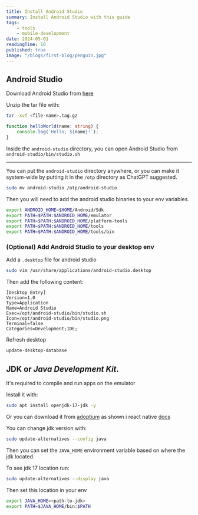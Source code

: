 ```yaml
---
title: Install Android Studio
summary: Install Android Studio with this guide
tags:
    - tools
    - mobile-development
date: 2024-05-01
readingTime: 10
published: true
image: "/blogs/first-blog/penguin.jpg"
---
```


## Android Studio

Download Android Studio from [here](https://developer.android.com/studio)

Unzip the tar file with:

```bash
tar -xvf <file-name>.tag.gz
```

```ts
function helloWorld(name: string) {
    console.log(`Hello, ${name}!`);
}
```

Inside the `android-studio` directory, you can open Android Studio from `android-studio/bin/studio.sh`

---

You can put the `android-studio` directory anywhere, or you can make it system-wide by putting it in the `/otp` directory as ChatGPT suggested.

```bash
sudo mv android-studio /otp/android-studio
```

Then you will need to add the android studio binaries to your env variables.

```bash
export ANDROID_HOME=$HOME/Android/Sdk
export PATH=$PATH:$ANDROID_HOME/emulator
export PATH=$PATH:$ANDROID_HOME/platform-tools
export PATH=$PATH:$ANDROID_HOME/tools
export PATH=$PATH:$ANDROID_HOME/tools/bin
```

### (Optional) Add Android Studio to your desktop env

Add a `.desktop` file for android studio

```bash
sudo vim /usr/share/applications/android-studio.desktop
```

Then add the following content:

```
[Desktop Entry]
Version=1.0
Type=Application
Name=Android Studio
Exec=/opt/android-studio/bin/studio.sh
Icon=/opt/android-studio/bin/studio.png
Terminal=false
Categories=Development;IDE;
```

Refresh desktop

```bash
update-desktop-database
```

## JDK or _Java Development Kit_.

It's required to compile and run apps on the emulator

Install it with:

```bash
sudo apt install openjdk-17-jdk -y
```

Or you can download it from [adoptium](https://adoptium.net/) as shown i react native [docs](https://reactnative.dev/docs/set-up-your-environment#jdk)

You can change jdk version with:

```bash
sudo update-alternatives --config java
```

Then you can set the `JAVA_HOME` environment variable based on where the jdk located.

To see jdk 17 location run:

```bash
sudo update-alternatives --display java
```

Then set this location in your env

```bash
export JAVA_HOME=<path-to-jdk>
export PATH=$JAVA_HOME/bin:$PATH
```
